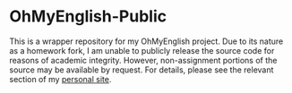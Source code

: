 # OhMyEnglish-Public

This is a wrapper repository for my OhMyEnglish project.  Due to its nature as a homework fork, I am unable to publicly release the source code for reasons of academic integrity.  However, non-assignment portions of the source may be available by request.  For details, please see the relevant section of my [personal site](http://ethch18.github.io).
